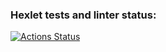 ### Hexlet tests and linter status:
[![Actions Status](https://github.com/EgorTitov01/python-project-50/actions/workflows/hexlet-check.yml/badge.svg)](https://github.com/EgorTitov01/python-project-50/actions)